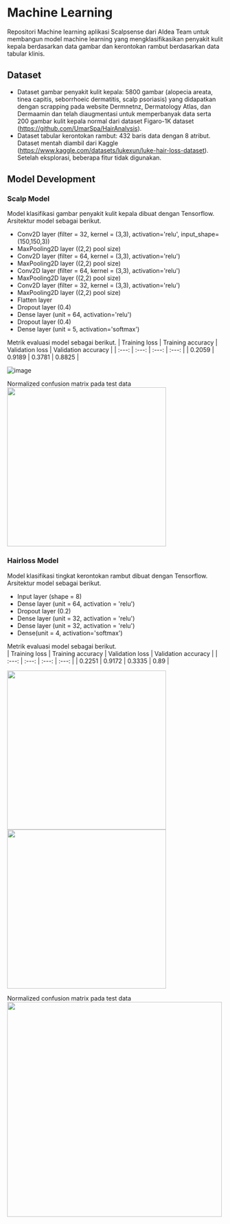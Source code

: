 # Machine Learning
Repositori Machine learning aplikasi Scalpsense dari AIdea Team untuk membangun model machine learning yang mengklasifikasikan penyakit kulit kepala berdasarkan data gambar dan kerontokan rambut berdasarkan data tabular klinis.

## Dataset
- Dataset gambar penyakit kulit kepala: 5800 gambar (alopecia areata, tinea capitis, seborrhoeic dermatitis, scalp psoriasis) yang didapatkan dengan scrapping pada website Dermnetnz, Dermatology Atlas, dan Dermaamin dan telah diaugmentasi untuk memperbanyak data serta 200 gambar kulit kepala normal dari dataset Figaro-1K dataset (https://github.com/UmarSpa/HairAnalysis). 
- Dataset tabular kerontokan rambut: 432 baris data dengan 8 atribut. Dataset mentah diambil dari Kaggle (https://www.kaggle.com/datasets/lukexun/luke-hair-loss-dataset). Setelah eksplorasi, beberapa fitur tidak digunakan.

## Model Development
### Scalp Model
Model klasifikasi gambar penyakit kulit kepala dibuat dengan Tensorflow. <br>
Arsitektur model sebagai berikut.
- Conv2D layer (filter = 32, kernel = (3,3), activation='relu', input_shape=(150,150,3))
- MaxPooling2D layer ((2,2) pool size)
- Conv2D layer (filter = 64, kernel = (3,3), activation='relu')
- MaxPooling2D layer ((2,2) pool size)
- Conv2D layer (filter = 64, kernel = (3,3), activation='relu')
- MaxPooling2D layer ((2,2) pool size)
- Conv2D layer (filter = 32, kernel = (3,3), activation='relu')
- MaxPooling2D layer ((2,2) pool size)
- Flatten layer
- Dropout layer (0.4)
- Dense layer (unit = 64, activation='relu')
- Dropout layer (0.4)
- Dense layer (unit = 5, activation='softmax')

Metrik evaluasi model sebagai berikut.
| Training loss | Training accuracy | Validation loss | Validation accuracy |
| :---: | :---: | :---: | :---: |
| 0.2059 | 0.9189 | 0.3781 | 0.8825 |

![image](https://github.com/Compfest-AIdea/machine-learning/assets/96944447/b486eeac-6465-47b5-b8a1-6715de6c956b)

Normalized confusion matrix pada test data <br>
<img src="https://github.com/Compfest-AIdea/machine-learning/assets/96944447/a662e338-001e-4973-acc3-81798600dc6c" width="370" />

### Hairloss Model
Model klasifikasi tingkat kerontokan rambut dibuat dengan Tensorflow. <br>
Arsitektur model sebagai berikut.
- Input layer (shape = 8)
- Dense layer (unit = 64, activation = 'relu')
- Dropout layer (0.2)
- Dense layer (unit = 32, activation = 'relu')
- Dense layer (unit = 32, activation = 'relu')
- Dense(unit = 4, activation='softmax')

Metrik evaluasi model sebagai berikut. <br>
| Training loss | Training accuracy | Validation loss | Validation accuracy |
| :---: | :---: | :---: | :---: |
| 0.2251 | 0.9172 | 0.3335 | 0.89 |

<img src="https://github.com/Compfest-AIdea/machine-learning/assets/96944447/897a2ab4-8eff-47be-9b89-5324e8b613d0" width="370" />
<img src="https://github.com/Compfest-AIdea/machine-learning/assets/96944447/e5d4b179-9d55-4ba7-a2a7-5af521d8d9f2" width="370" />

Normalized confusion matrix pada test data <br>
<img src="https://github.com/Compfest-AIdea/machine-learning/assets/96944447/4b0064b6-1059-4baf-82dc-e883563fc5f6" width="500" />
